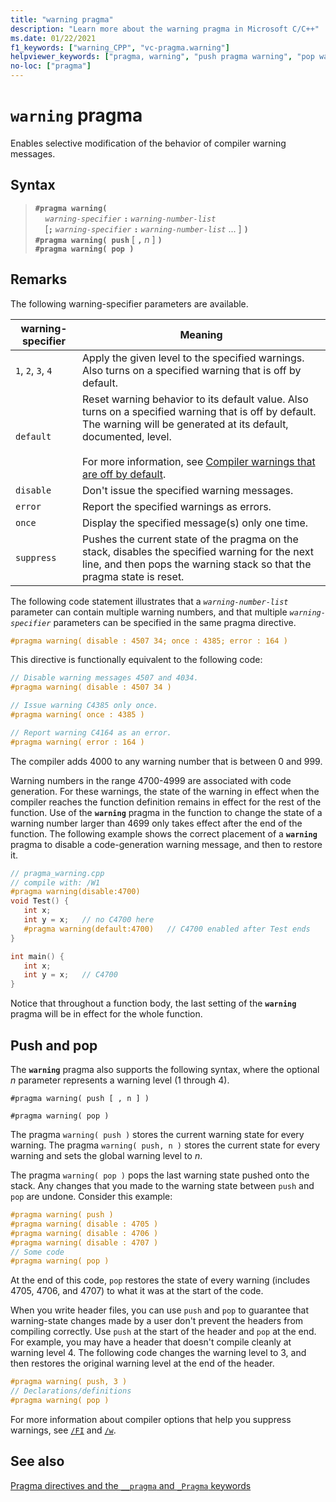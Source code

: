 ```yaml
---
title: "warning pragma"
description: "Learn more about the warning pragma in Microsoft C/C++"
ms.date: 01/22/2021
f1_keywords: ["warning_CPP", "vc-pragma.warning"]
helpviewer_keywords: ["pragma, warning", "push pragma warning", "pop warning pragma", "warning pragma"]
no-loc: ["pragma"]
---
```

# `warning` pragma

Enables selective modification of the behavior of compiler warning messages.

## Syntax

> **`#pragma warning(`**\
> &nbsp;&nbsp;&nbsp;&nbsp;*`warning-specifier`* **`:`** *`warning-number-list`*\
> &nbsp;&nbsp;&nbsp;&nbsp;[**`;`** *`warning-specifier`* **`:`** *`warning-number-list`* ... ] **`)`**\
> **`#pragma warning( push`** [ **`,`** *n* ] **`)`**\
> **`#pragma warning( pop )`**

## Remarks

The following warning-specifier parameters are available.

| warning-specifier | Meaning |
|--|--|
| `1`, `2`, `3`, `4` | Apply the given level to the specified warnings. Also turns on a specified warning that is off by default. |
| `default` | Reset warning behavior to its default value. Also turns on a specified warning that is off by default. The warning will be generated at its default, documented, level.<br /><br /> For more information, see [Compiler warnings that are off by default](../preprocessor/compiler-warnings-that-are-off-by-default.md). |
| `disable` | Don't issue the specified warning messages. |
| `error` | Report the specified warnings as errors. |
| `once` | Display the specified message(s) only one time. |
| `suppress` | Pushes the current state of the pragma on the stack, disables the specified warning for the next line, and then pops the warning stack so that the pragma state is reset. |

The following code statement illustrates that a *`warning-number-list`* parameter can contain multiple warning numbers, and that multiple *`warning-specifier`* parameters can be specified in the same pragma directive.

```cpp
#pragma warning( disable : 4507 34; once : 4385; error : 164 )
```

This directive is functionally equivalent to the following code:

```cpp
// Disable warning messages 4507 and 4034.
#pragma warning( disable : 4507 34 )

// Issue warning C4385 only once.
#pragma warning( once : 4385 )

// Report warning C4164 as an error.
#pragma warning( error : 164 )
```

The compiler adds 4000 to any warning number that is between 0 and 999.

Warning numbers in the range 4700-4999 are associated with code generation. For these warnings, the state of the warning in effect when the compiler reaches the function definition remains in effect for the rest of the function. Use of the **`warning`** pragma in the function to change the state of a warning number larger than 4699 only takes effect after the end of the function. The following example shows the correct placement of a **`warning`** pragma to disable a code-generation warning message, and then to restore it.

```cpp
// pragma_warning.cpp
// compile with: /W1
#pragma warning(disable:4700)
void Test() {
   int x;
   int y = x;   // no C4700 here
   #pragma warning(default:4700)   // C4700 enabled after Test ends
}

int main() {
   int x;
   int y = x;   // C4700
}
```

Notice that throughout a function body, the last setting of the **`warning`** pragma will be in effect for the whole function.

## Push and pop

The **`warning`** pragma also supports the following syntax, where the optional *n* parameter represents a warning level (1 through 4).

`#pragma warning( push [ , n ] )`

`#pragma warning( pop )`

The pragma `warning( push )` stores the current warning state for every warning. The pragma `warning( push, n )` stores the current state for every warning and sets the global warning level to *n*.

The pragma `warning( pop )` pops the last warning state pushed onto the stack. Any changes that you made to the warning state between `push` and `pop` are undone. Consider this example:

```cpp
#pragma warning( push )
#pragma warning( disable : 4705 )
#pragma warning( disable : 4706 )
#pragma warning( disable : 4707 )
// Some code
#pragma warning( pop )
```

At the end of this code, `pop` restores the state of every warning (includes 4705, 4706, and 4707) to what it was at the start of the code.

When you write header files, you can use `push` and `pop` to guarantee that warning-state changes made by a user don't prevent the headers from compiling correctly. Use `push` at the start of the header and `pop` at the end. For example, you may have a header that doesn't compile cleanly at warning level 4. The following code changes the warning level to 3, and then restores the original warning level at the end of the header.

```cpp
#pragma warning( push, 3 )
// Declarations/definitions
#pragma warning( pop )
```

For more information about compiler options that help you suppress warnings, see [`/FI`](../build/reference/fi-name-forced-include-file.md) and [`/w`](../build/reference/compiler-option-warning-level.md).

## See also

[Pragma directives and the `__pragma` and `_Pragma` keywords](./pragma-directives-and-the-pragma-keyword.md)
